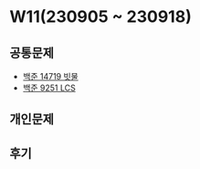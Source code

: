 # W11(230905 ~ 230918)

## 공통문제
- [백준 14719 빗물](https://www.acmicpc.net/problem/14719)
- [백준 9251 LCS](https://www.acmicpc.net/problem/9251)

## 개인문제
<!-- - [SWEA 1215 회문1](https://swexpertacademy.com/main/code/problem/problemDetail.do?contestProbId=AV14QpAaAAwCFAYi) -->
<!-- - [SWEA 1216 회문2](https://swexpertacademy.com/main/code/problem/problemDetail.do?contestProbId=AV14Rq5aABUCFAYi) -->
<!-- - [SWEA 1986 지그재그 숫자](https://swexpertacademy.com/main/code/problem/problemDetail.do?contestProbId=AV5PxmBqAe8DFAUq) -->

## 후기
